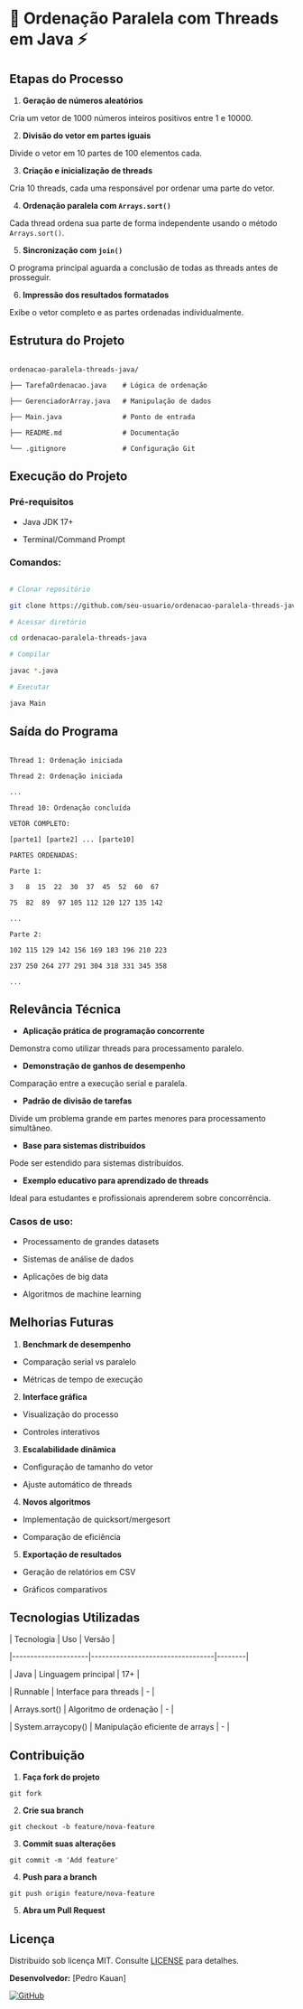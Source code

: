 # 🧵 Ordenação Paralela com Threads em Java ⚡️

## Etapas do Processo

1. **Geração de números aleatórios**

Cria um vetor de 1000 números inteiros positivos entre 1 e 10000.

2. **Divisão do vetor em partes iguais**

Divide o vetor em 10 partes de 100 elementos cada.

3. **Criação e inicialização de threads**

Cria 10 threads, cada uma responsável por ordenar uma parte do vetor.

4. **Ordenação paralela com `Arrays.sort()`**

Cada thread ordena sua parte de forma independente usando o método `Arrays.sort()`.

5. **Sincronização com `join()`**

O programa principal aguarda a conclusão de todas as threads antes de prosseguir.

6. **Impressão dos resultados formatados**

Exibe o vetor completo e as partes ordenadas individualmente.

## Estrutura do Projeto

```

ordenacao-paralela-threads-java/

├── TarefaOrdenacao.java    # Lógica de ordenação

├── GerenciadorArray.java   # Manipulação de dados

├── Main.java               # Ponto de entrada

├── README.md               # Documentação

└── .gitignore              # Configuração Git

```

## Execução do Projeto

### Pré-requisitos

- Java JDK 17+

- Terminal/Command Prompt

### Comandos:

```bash

# Clonar repositório

git clone https://github.com/seu-usuario/ordenacao-paralela-threads-java.git

# Acessar diretório

cd ordenacao-paralela-threads-java

# Compilar

javac *.java

# Executar

java Main

```

## Saída do Programa

```

Thread 1: Ordenação iniciada

Thread 2: Ordenação iniciada

...

Thread 10: Ordenação concluída

VETOR COMPLETO:

[parte1] [parte2] ... [parte10]

PARTES ORDENADAS:

Parte 1:

3   8  15  22  30  37  45  52  60  67

75  82  89  97 105 112 120 127 135 142

...

Parte 2:

102 115 129 142 156 169 183 196 210 223

237 250 264 277 291 304 318 331 345 358

...

```

## Relevância Técnica

- **Aplicação prática de programação concorrente**

Demonstra como utilizar threads para processamento paralelo.

- **Demonstração de ganhos de desempenho**

Comparação entre a execução serial e paralela.

- **Padrão de divisão de tarefas**

Divide um problema grande em partes menores para processamento simultâneo.

- **Base para sistemas distribuídos**

Pode ser estendido para sistemas distribuídos.

- **Exemplo educativo para aprendizado de threads**

Ideal para estudantes e profissionais aprenderem sobre concorrência.

### Casos de uso:

- Processamento de grandes datasets

- Sistemas de análise de dados

- Aplicações de big data

- Algoritmos de machine learning

## Melhorias Futuras

1. **Benchmark de desempenho**

- Comparação serial vs paralelo

- Métricas de tempo de execução

2. **Interface gráfica**

- Visualização do processo

- Controles interativos

3. **Escalabilidade dinâmica**

- Configuração de tamanho do vetor

- Ajuste automático de threads

4. **Novos algoritmos**

- Implementação de quicksort/mergesort

- Comparação de eficiência

5. **Exportação de resultados**

- Geração de relatórios em CSV

- Gráficos comparativos

## Tecnologias Utilizadas

| Tecnologia          | Uso                              | Versão |

|---------------------|----------------------------------|--------|

| Java                | Linguagem principal             | 17+    |

| Runnable            | Interface para threads          | -      |

| Arrays.sort()       | Algoritmo de ordenação          | -      |

| System.arraycopy()  | Manipulação eficiente de arrays | -      |

## Contribuição

1. **Faça fork do projeto**

`git fork`

2. **Crie sua branch**

`git checkout -b feature/nova-feature`

3. **Commit suas alterações**

`git commit -m 'Add feature'`

4. **Push para a branch**

`git push origin feature/nova-feature`

5. **Abra um Pull Request**

## Licença

Distribuído sob licença MIT. Consulte [LICENSE](LICENSE) para detalhes.

**Desenvolvedor:** [Pedro Kauan]

[![GitHub](https://img.shields.io/badge/GitHub-Profile-blue?logo=github)](https://github.com/pkziinn10)
